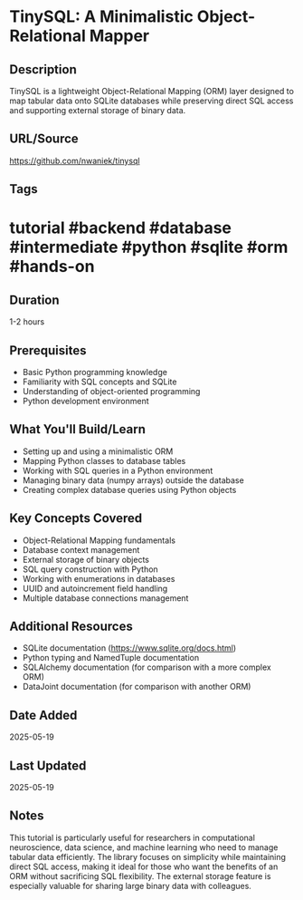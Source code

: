 # TinySQL: A Minimalistic Object-Relational Mapper

## Description

TinySQL is a lightweight Object-Relational Mapping (ORM) layer designed to map tabular data onto SQLite databases while preserving direct SQL access and supporting external storage of binary data.

## URL/Source

<https://github.com/nwaniek/tinysql>

## Tags

# tutorial #backend #database #intermediate #python #sqlite #orm #hands-on

## Duration

1-2 hours

## Prerequisites

- Basic Python programming knowledge
- Familiarity with SQL concepts and SQLite
- Understanding of object-oriented programming
- Python development environment

## What You'll Build/Learn

- Setting up and using a minimalistic ORM
- Mapping Python classes to database tables
- Working with SQL queries in a Python environment
- Managing binary data (numpy arrays) outside the database
- Creating complex database queries using Python objects

## Key Concepts Covered

- Object-Relational Mapping fundamentals
- Database context management
- External storage of binary objects
- SQL query construction with Python
- Working with enumerations in databases
- UUID and autoincrement field handling
- Multiple database connections management

## Additional Resources

- SQLite documentation (<https://www.sqlite.org/docs.html>)
- Python typing and NamedTuple documentation
- SQLAlchemy documentation (for comparison with a more complex ORM)
- DataJoint documentation (for comparison with another ORM)

## Date Added

2025-05-19

## Last Updated

2025-05-19

## Notes

This tutorial is particularly useful for researchers in computational neuroscience, data science, and machine learning who need to manage tabular data efficiently. The library focuses on simplicity while maintaining direct SQL access, making it ideal for those who want the benefits of an ORM without sacrificing SQL flexibility. The external storage feature is especially valuable for sharing large binary data with colleagues.
